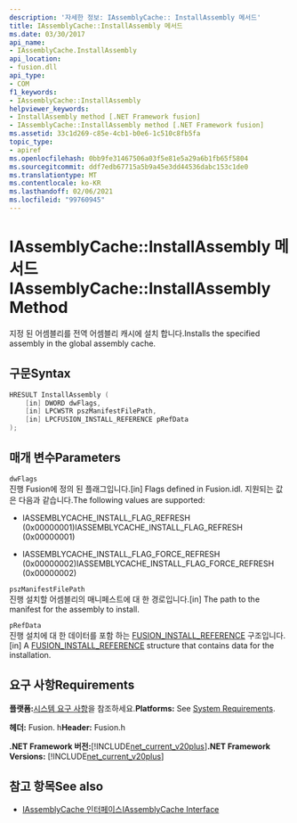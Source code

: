 ```yaml
---
description: '자세한 정보: IAssemblyCache:: InstallAssembly 메서드'
title: IAssemblyCache::InstallAssembly 메서드
ms.date: 03/30/2017
api_name:
- IAssemblyCache.InstallAssembly
api_location:
- fusion.dll
api_type:
- COM
f1_keywords:
- IAssemblyCache::InstallAssembly
helpviewer_keywords:
- InstallAssembly method [.NET Framework fusion]
- IAssemblyCache::InstallAssembly method [.NET Framework fusion]
ms.assetid: 33c1d269-c85e-4cb1-b0e6-1c510c8fb5fa
topic_type:
- apiref
ms.openlocfilehash: 0bb9fe31467506a03f5e81e5a29a6b1fb65f5804
ms.sourcegitcommit: ddf7edb67715a5b9a45e3dd44536dabc153c1de0
ms.translationtype: MT
ms.contentlocale: ko-KR
ms.lasthandoff: 02/06/2021
ms.locfileid: "99760945"
---
```

# <a name="iassemblycacheinstallassembly-method"></a><span data-ttu-id="cb896-103">IAssemblyCache::InstallAssembly 메서드</span><span class="sxs-lookup"><span data-stu-id="cb896-103">IAssemblyCache::InstallAssembly Method</span></span>

<span data-ttu-id="cb896-104">지정 된 어셈블리를 전역 어셈블리 캐시에 설치 합니다.</span><span class="sxs-lookup"><span data-stu-id="cb896-104">Installs the specified assembly in the global assembly cache.</span></span>  
  
## <a name="syntax"></a><span data-ttu-id="cb896-105">구문</span><span class="sxs-lookup"><span data-stu-id="cb896-105">Syntax</span></span>  
  
```cpp  
HRESULT InstallAssembly (  
    [in] DWORD dwFlags,  
    [in] LPCWSTR pszManifestFilePath,  
    [in] LPCFUSION_INSTALL_REFERENCE pRefData  
);  
```  
  
## <a name="parameters"></a><span data-ttu-id="cb896-106">매개 변수</span><span class="sxs-lookup"><span data-stu-id="cb896-106">Parameters</span></span>  

 `dwFlags`  
 <span data-ttu-id="cb896-107">진행 Fusion에 정의 된 플래그입니다.</span><span class="sxs-lookup"><span data-stu-id="cb896-107">[in] Flags defined in Fusion.idl.</span></span> <span data-ttu-id="cb896-108">지원되는 값은 다음과 같습니다.</span><span class="sxs-lookup"><span data-stu-id="cb896-108">The following values are supported:</span></span>  
  
- <span data-ttu-id="cb896-109">IASSEMBLYCACHE_INSTALL_FLAG_REFRESH (0x00000001)</span><span class="sxs-lookup"><span data-stu-id="cb896-109">IASSEMBLYCACHE_INSTALL_FLAG_REFRESH (0x00000001)</span></span>  
  
- <span data-ttu-id="cb896-110">IASSEMBLYCACHE_INSTALL_FLAG_FORCE_REFRESH (0x00000002)</span><span class="sxs-lookup"><span data-stu-id="cb896-110">IASSEMBLYCACHE_INSTALL_FLAG_FORCE_REFRESH (0x00000002)</span></span>  
  
 `pszManifestFilePath`  
 <span data-ttu-id="cb896-111">진행 설치할 어셈블리의 매니페스트에 대 한 경로입니다.</span><span class="sxs-lookup"><span data-stu-id="cb896-111">[in] The path to the manifest for the assembly to install.</span></span>  
  
 `pRefData`  
 <span data-ttu-id="cb896-112">진행 설치에 대 한 데이터를 포함 하는 [FUSION_INSTALL_REFERENCE](fusion-install-reference-structure.md) 구조입니다.</span><span class="sxs-lookup"><span data-stu-id="cb896-112">[in] A [FUSION_INSTALL_REFERENCE](fusion-install-reference-structure.md) structure that contains data for the installation.</span></span>  
  
## <a name="requirements"></a><span data-ttu-id="cb896-113">요구 사항</span><span class="sxs-lookup"><span data-stu-id="cb896-113">Requirements</span></span>  

 <span data-ttu-id="cb896-114">**플랫폼:**[시스템 요구 사항](../../get-started/system-requirements.md)을 참조하세요.</span><span class="sxs-lookup"><span data-stu-id="cb896-114">**Platforms:** See [System Requirements](../../get-started/system-requirements.md).</span></span>  
  
 <span data-ttu-id="cb896-115">**헤더:** Fusion. h</span><span class="sxs-lookup"><span data-stu-id="cb896-115">**Header:** Fusion.h</span></span>  
  
 <span data-ttu-id="cb896-116">**.NET Framework 버전:**[!INCLUDE[net_current_v20plus](../../../../includes/net-current-v20plus-md.md)]</span><span class="sxs-lookup"><span data-stu-id="cb896-116">**.NET Framework Versions:** [!INCLUDE[net_current_v20plus](../../../../includes/net-current-v20plus-md.md)]</span></span>  
  
## <a name="see-also"></a><span data-ttu-id="cb896-117">참고 항목</span><span class="sxs-lookup"><span data-stu-id="cb896-117">See also</span></span>

- [<span data-ttu-id="cb896-118">IAssemblyCache 인터페이스</span><span class="sxs-lookup"><span data-stu-id="cb896-118">IAssemblyCache Interface</span></span>](iassemblycache-interface.md)
